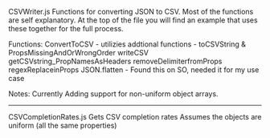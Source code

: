CSVWriter.js
Functions for converting JSON to CSV. 
Most of the functions are self explanatory. 
At the top of the file you will find an example that uses these together for the full process.

Functions:
ConvertToCSV - utilizies addtional functions - toCSVString & PropsMissingAndOrWrongOrder
writeCSV
getCSVstring_PropNamesAsHeaders
removeDelimiterfromProps
regexReplaceinProps
JSON.flatten - Found this on SO, needed it for my use case 

Notes:
Currently Adding support for non-uniform object arrays.
 
----------------------------

CSVCompletionRates.js
Gets CSV completion rates 
Assumes the objects are uniform (all the same properties) 
